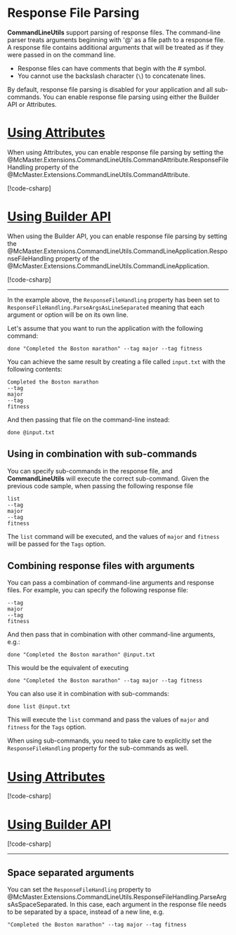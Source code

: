# Response File Parsing

**CommandLineUtils** support parsing of response files. The command-line parser treats arguments beginning with '@' as a file path to a response file.  A response file contains additional arguments that will be treated as if they were passed in on the command line.

* Response files can have comments that begin with the # symbol.
* You cannot use the backslash character (`\`) to concatenate lines.

By default, response file parsing is disabled for your application and all sub-commands. You can enable response file parsing using either the Builder API or Attributes.

# [Using Attributes](#tab/using-attributes)

When using Attributes, you can enable response file parsing by setting the @McMaster.Extensions.CommandLineUtils.CommandAttribute.ResponseFileHandling property of the @McMaster.Extensions.CommandLineUtils.CommandAttribute.

[!code-csharp[](../../samples/response-file-parsing/attributes/Program.cs?range=6-34&highlight=1)]

# [Using Builder API](#tab/using-builder-api)

When using the Builder API, you can enable response file parsing by setting the @McMaster.Extensions.CommandLineUtils.CommandLineApplication.ResponseFileHandling property of the @McMaster.Extensions.CommandLineUtils.CommandLineApplication.

[!code-csharp[](../../samples/response-file-parsing/builder-api/Program.cs?range=6-38&highlight=9)]

------


In the example above, the `ResponseFileHandling` property has been set to `ResponseFileHandling.ParseArgsAsLineSeparated` meaning that each argument or option will be on its own line.

Let's assume that you want to run the application with the following command:

```text
done "Completed the Boston marathon" --tag major --tag fitness
```

You can achieve the same result by creating a file called `input.txt` with the following contents:

```text
Completed the Boston marathon
--tag
major
--tag
fitness
```

And then passing that file on the command-line instead:

```text
done @input.txt
```

## Using in combination with sub-commands

You can specify sub-commands in the response file, and **CommandLineUtils** will execute the correct sub-command. Given the previous code sample, when passing the following response file

```text
list
--tag
major
--tag
fitness
```

The `list` command will be executed, and the values of `major` and `fitness` will be passed for the `Tags` option.

## Combining response files with arguments

You can pass a combination of command-line arguments and response files. For example, you can specify the following response file:

```text
--tag
major
--tag
fitness
```

And then pass that in combination with other command-line arguments, e.g.:

```text
done "Completed the Boston marathon" @input.txt
```

This would be the equivalent of executing

```text
done "Completed the Boston marathon" --tag major --tag fitness
```

You can also use it in combination with sub-commands:

```text
done list @input.txt
```

This will execute the `list` command and pass the values of `major` and `fitness` for the `Tags` option.

When using sub-commands, you need to take care to explicitly set the `ResponseFileHandling` property for the sub-commands as well.

# [Using Attributes](#tab/using-attributes)

[!code-csharp[](../../samples/response-file-parsing/attributes/Program.cs?range=6-34&highlight=19)]

# [Using Builder API](#tab/using-builder-api)

[!code-csharp[](../../samples/response-file-parsing/builder-api/Program.cs?range=6-40&highlight=18)]

------

## Space separated arguments

You can set the `ResponseFileHandling` property to @McMaster.Extensions.CommandLineUtils.ResponseFileHandling.ParseArgsAsSpaceSeparated. In this case, each argument in the response file needs to be separated by a space, instead of a new line, e.g.

```text
"Completed the Boston marathon" --tag major --tag fitness
```
